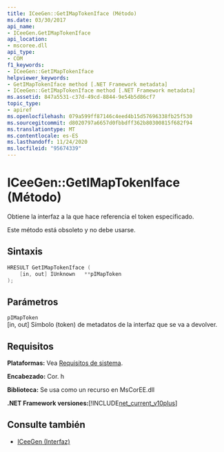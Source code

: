 ```yaml
---
title: ICeeGen::GetIMapTokenIface (Método)
ms.date: 03/30/2017
api_name:
- ICeeGen.GetIMapTokenIface
api_location:
- mscoree.dll
api_type:
- COM
f1_keywords:
- ICeeGen::GetIMapTokenIface
helpviewer_keywords:
- GetIMapTokenIface method [.NET Framework metadata]
- ICeeGen::GetIMapTokenIface method [.NET Framework metadata]
ms.assetid: 847a5531-c37d-49cd-8844-9e54b5d86cf7
topic_type:
- apiref
ms.openlocfilehash: 079a599ff87146c4eed4b15d57696338fb25f530
ms.sourcegitcommit: d8020797a6657d0fbbdff362b80300815f682f94
ms.translationtype: MT
ms.contentlocale: es-ES
ms.lasthandoff: 11/24/2020
ms.locfileid: "95674339"
---
```

# <a name="iceegengetimaptokeniface-method"></a>ICeeGen::GetIMapTokenIface (Método)

Obtiene la interfaz a la que hace referencia el token especificado.  
  
 Este método está obsoleto y no debe usarse.  
  
## <a name="syntax"></a>Sintaxis  
  
```cpp  
HRESULT GetIMapTokenIface (  
    [in, out] IUnknown   **pIMapToken  
);  
```  
  
## <a name="parameters"></a>Parámetros  

 `pIMapToken`  
 [in, out] Símbolo (token) de metadatos de la interfaz que se va a devolver.  
  
## <a name="requirements"></a>Requisitos  

 **Plataformas:** Vea [Requisitos de sistema](../../get-started/system-requirements.md).  
  
 **Encabezado:** Cor. h  
  
 **Biblioteca:** Se usa como un recurso en MsCorEE.dll  
  
 **.NET Framework versiones:**[!INCLUDE[net_current_v10plus](../../../../includes/net-current-v10plus-md.md)]  
  
## <a name="see-also"></a>Consulte también

- [ICeeGen (Interfaz)](iceegen-interface.md)
